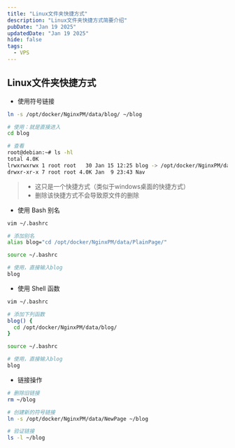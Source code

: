 ```yaml
---
title: "Linux文件夹快捷方式"
description: "Linux文件夹快捷方式简要介绍"
pubDate: "Jan 19 2025"
updatedDate: "Jan 19 2025"
hide: false
tags:
  - VPS
---
```


## Linux文件夹快捷方式

- 使用符号链接

```bash
ln -s /opt/docker/NginxPM/data/blog/ ~/blog

# 使用：就是直接进入
cd blog

# 查看
root@debian:~# ls -hl
total 4.0K
lrwxrwxrwx 1 root root   30 Jan 15 12:25 blog -> /opt/docker/NginxPM/data/blog/
drwxr-xr-x 7 root root 4.0K Jan  9 23:43 Nav
```

> - 这只是一个快捷方式（类似于windows桌面的快捷方式）
> - 删除该快捷方式不会导致原文件的删除

- 使用 Bash 别名

```bash
vim ~/.bashrc

# 添加别名
alias blog="cd /opt/docker/NginxPM/data/PlainPage/"

source ~/.bashrc

# 使用，直接输入blog
blog
```

- 使用 Shell 函数

```bash
vim ~/.bashrc

# 添加下列函数
blog() {
  cd /opt/docker/NginxPM/data/blog/
}

source ~/.bashrc

# 使用，直接输入blog
blog
```

- 链接操作

```bash
# 删除旧链接
rm ~/blog

# 创建新的符号链接
ln -s /opt/docker/NginxPM/data/NewPage ~/blog

# 验证链接
ls -l ~/blog
```

